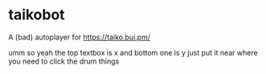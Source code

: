 # taikobot
A (bad) autoplayer for https://taiko.bui.pm/

umm so yeah the top textbox is x and bottom one is y
just put it near where you need to click the drum things
